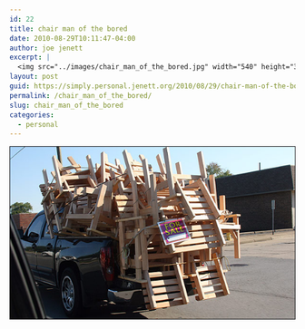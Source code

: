 ```yaml
---
id: 22
title: chair man of the bored
date: 2010-08-29T10:11:47-04:00
author: joe jenett
excerpt: |
  <img src="../images/chair_man_of_the_bored.jpg" width="540" height="306" />
layout: post
guid: https://simply.personal.jenett.org/2010/08/29/chair-man-of-the-bored/
permalink: /chair_man_of_the_bored/
slug: chair_man_of_the_bored
categories:
  - personal
---
```

<img loading="lazy" src="../images/chair_man_of_the_bored.jpg" width="540" height="306" />